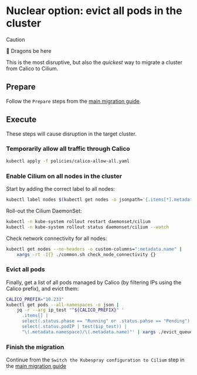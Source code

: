 # Nuclear option: evict all pods in the cluster

> [!CAUTION]
>
> 🐉 Dragons be here
>
> This is the most disruptive, but also the _quickest_ way to migrate a cluster from Calico to Cilium.

## Prepare

Follow the `Prepare` steps from the [main migration guide](./README.md#prepare).

## Execute

These steps will cause disruption in the target cluster.

### Temporarily allow all traffic through Calico

```bash
kubectl apply -f policies/calico-allow-all.yaml
```

### Enable Cilium on all nodes in the cluster

Start by adding the correct label to all nodes:

```bash
kubectl label nodes $(kubectl get nodes -o jsonpath='{.items[*].metadata.name}') --overwrite "io.cilium.migration/cilium-default=true"
```

Roll-out the Cilium DaemonSet:

```bash
kubectl -n kube-system rollout restart daemonset/cilium
kubectl -n kube-system rollout status daemonset/cilium --watch
```

Check network connectivity for all nodes:

```bash
kubectl get nodes --no-headers -o custom-columns=":metadata.name" |
    xargs -rt -I{} ./common.sh check_node_connectivity {}
```

### Evict all pods

Finally, get a list of all pods managed by Calico (by filtering IPs using the Calico prefix),
and evict them:

```bash
CALICO_PREFIX="10.233"
kubectl get pods --all-namespaces -o json |
    jq -r --arg ip_test "^${CALICO_PREFIX}" '
      .items[] |
      select(.status.phase == "Running" or .status.pahse == "Pending") |
      select(.status.podIP | test($ip_test)) |
      "\(.metadata.namespace)/\(.metadata.name)"' | xargs ./evict_queue.py
```

### Finish the migration

Continue from the `Switch the Kubespray configuration to Cilium` step in the [main migration guide](./README.md#4-switch-the-kubespray-configuration-to-cilium)
